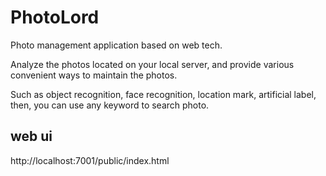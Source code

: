 # PhotoLord

Photo management application based on web tech.

Analyze the photos located on your local server, and provide various convenient ways to maintain the photos.

Such as object recognition, face recognition, location mark, artificial label, then, you can use any keyword to search photo.

## web ui 

http://localhost:7001/public/index.html
